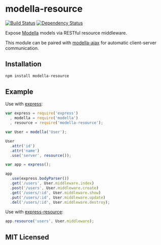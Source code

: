 # modella-resource

[![Build Status](https://secure.travis-ci.org/alexmingoia/modella-resource.png)](http://travis-ci.org/alexmingoia/modella-resource) 
[![Dependency Status](https://david-dm.org/alexmingoia/modella-resource.png)](http://david-dm.org/alexmingoia/modella-resource)

Expose [Modella][0] models via RESTful resource middleware.

This module can be paired with [modella-ajax][1]
for automatic client-server communication.

## Installation

```sh
npm install modella-resource
```

## Example

Use with [express][2]:

```javascript
var express = require('express')
  , modella = require('modella')
  , resource = require('modella-resource');

var User = modella('User');

User
  .attr('id')
  .attr('name')
  .use('server', resource());

var app = express();

app
  .use(express.bodyParser())
  .get('/users', User.middleware.index)
  .post('/users', User.middleware.create)
  .get('/users/:id', User.middleware.show)
  .put('/users/:id', User.middleware.update)
  .del('/users/:id', User.middleware.destroy);
```

Use with [express-resource][3]:

```javascript
app.resource('users', User.middleware);
```

## MIT Licensed

[0]: https://github.com/modella/modella/
[1]: https://github.com/modella/ajax/
[2]: https://github.com/visionmedia/express/
[3]: https://github.com/visionmedia/express-resource/
